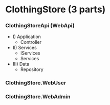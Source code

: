 # ClothingStore (3 parts)
### ClothingStoreApi (WebApi)
  - I) Application
    + Controller
  - II) Services
    + IServices
    + Services
  - III) Data
    + Repository
### ClothingStore.WebUser
### ClothingStore.WebAdmin
